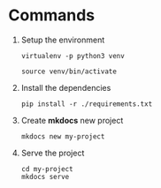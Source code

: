 # Commands

1. Setup the environment

    ``` shell
    virtualenv -p python3 venv

    source venv/bin/activate
    ```

2. Install the dependencies

    ``` shell
    pip install -r ./requirements.txt
    ```

3. Create **mkdocs** new project

    ``` shell
    mkdocs new my-project
    ```

4. Serve the project

    ``` shell
    cd my-project
    mkdocs serve
    ```
